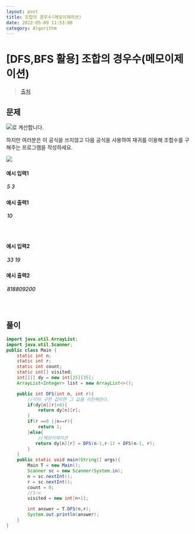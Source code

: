 ```yaml
---
layout: post
title: 조합의 경우수(메모이제이션)
date: 2022-05-09 11:53:00
category: Algorithm
---
```


# [DFS,BFS 활용] 조합의 경우수(메모이제이션)

> [출처](https://www.inflearn.com/course/%EC%9E%90%EB%B0%94-%EC%95%8C%EA%B3%A0%EB%A6%AC%EC%A6%98-%EB%AC%B8%EC%A0%9C%ED%92%80%EC%9D%B4-%EC%BD%94%ED%85%8C%EB%8C%80%EB%B9%84/)

## 문제

<img src ="https://cote.inflearn.com/public/upload/8f99ebbe8d.jpg"/>로 계산합니다.

하지만 여러분은 이 공식을 쓰지않고 다음 공식을 사용하여 재귀를 이용해 조합수를 구해주는 프로그램을 작성하세요.

<img src = "https://cote.inflearn.com/public/upload/b4a8e9f795.jpg"/>

#### 예시 입력1

<h5 style = "margin-top:3px; margin-left:2px;font-weight:550">
5 3
</h5>

#### 예시 출력1

<h5 style = "margin-top:3px; margin-left:2px; font-weight:550">10</h5>

<div style="height:20px;"></div>

#### 예시 입력2

<h5 style = "margin-top:3px; margin-left:2px;font-weight:550">
33 19

</h5>

#### 예시 출력2

<h5 style = "margin-top:3px; margin-left:2px; font-weight:550">818809200</h5>

<div style="height:20px;"></div>

## 풀이

```java
import java.util.ArrayList;
import java.util.Scanner;
public class Main {
    static int n;
    static int r;
    static int count;
    static int[] visited;
    int[][] dy = new int[35][35];
    ArrayList<Integer> list = new ArrayList<>();

    public int DFS(int n, int r){
        //이미 구한 값이면 그 값을 리턴해준다.
        if(dy[n][r]>0){
            return dy[n][r];
        }
        if(r ==0 ||n==r){
            return 1;
        }else{
            //메모이제이션
           return dy[n][r] = DFS(n-1,r-1) + DFS(n-1, r);
        }
    }
    public static void main(String[] args){
        Main T = new Main();
        Scanner sc = new Scanner(System.in);
        n = sc.nextInt();
        r = sc.nextInt();
        count = 0;
        //1~n
        visited = new int[n+1];

        int answer = T.DFS(n,r);
        System.out.println(answer);
    }
}
```
